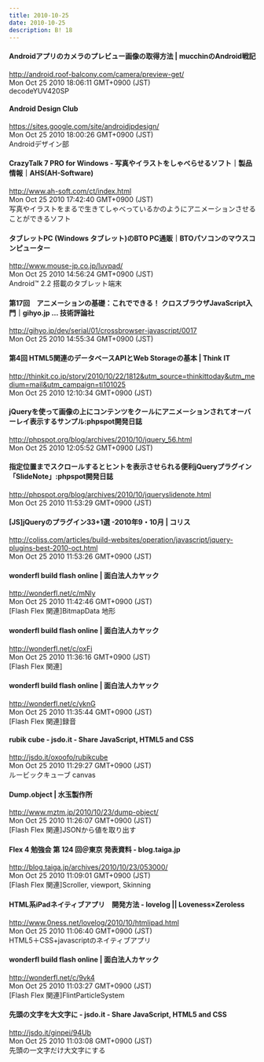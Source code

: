 ```yaml
---
title: 2010-10-25
date: 2010-10-25
description: B! 18
---
```


#### Androidアプリのカメラのプレビュー画像の取得方法  |  mucchinのAndroid戦記
http://android.roof-balcony.com/camera/preview-get/<br>
Mon Oct 25 2010 18:06:11 GMT+0900 (JST)<br>
decodeYUV420SP


#### Android Design Club
https://sites.google.com/site/androidjpdesign/<br>
Mon Oct 25 2010 18:00:26 GMT+0900 (JST)<br>
Androidデザイン部


#### CrazyTalk 7 PRO for Windows - 写真やイラストをしゃべらせるソフト｜製品情報｜AHS(AH-Software)
http://www.ah-soft.com/ct/index.html<br>
Mon Oct 25 2010 17:42:40 GMT+0900 (JST)<br>
写真やイラストをまるで生きてしゃべっているかのようにアニメーションさせることができるソフト


#### タブレットPC (Windows タブレット)のBTO PC通販｜BTOパソコンのマウスコンピューター
http://www.mouse-jp.co.jp/luvpad/<br>
Mon Oct 25 2010 14:56:24 GMT+0900 (JST)<br>
Android™ 2.2 搭載のタブレット端末


#### 第17回　アニメーションの基礎：これでできる！ クロスブラウザJavaScript入門｜gihyo.jp … 技術評論社
http://gihyo.jp/dev/serial/01/crossbrowser-javascript/0017<br>
Mon Oct 25 2010 14:55:34 GMT+0900 (JST)<br>


#### 第4回 HTML5関連のデータベースAPIとWeb Storageの基本 | Think IT
http://thinkit.co.jp/story/2010/10/22/1812&utm_source=thinkittoday&utm_medium=mail&utm_campaign=ti101025<br>
Mon Oct 25 2010 12:10:34 GMT+0900 (JST)<br>


#### jQueryを使って画像の上にコンテンツをクールにアニメーションされてオーバーレイ表示するサンプル:phpspot開発日誌
http://phpspot.org/blog/archives/2010/10/jquery_56.html<br>
Mon Oct 25 2010 12:05:52 GMT+0900 (JST)<br>


#### 指定位置までスクロールするとヒントを表示させられる便利jQueryプラグイン「SlideNote」:phpspot開発日誌
http://phpspot.org/blog/archives/2010/10/jqueryslidenote.html<br>
Mon Oct 25 2010 11:53:29 GMT+0900 (JST)<br>


####   [JS]jQueryのプラグイン33+1選 -2010年9・10月 | コリス
http://coliss.com/articles/build-websites/operation/javascript/jquery-plugins-best-2010-oct.html<br>
Mon Oct 25 2010 11:53:26 GMT+0900 (JST)<br>


#### wonderfl build flash online | 面白法人カヤック
http://wonderfl.net/c/mNly<br>
Mon Oct 25 2010 11:42:46 GMT+0900 (JST)<br>
[Flash Flex 関連]BitmapData 地形


#### wonderfl build flash online | 面白法人カヤック
http://wonderfl.net/c/oxFi<br>
Mon Oct 25 2010 11:36:16 GMT+0900 (JST)<br>
[Flash Flex 関連]


#### wonderfl build flash online | 面白法人カヤック
http://wonderfl.net/c/yknG<br>
Mon Oct 25 2010 11:35:44 GMT+0900 (JST)<br>
[Flash Flex 関連]録音


#### rubik cube - jsdo.it - Share JavaScript, HTML5 and CSS
http://jsdo.it/oxoofo/rubikcube<br>
Mon Oct 25 2010 11:29:27 GMT+0900 (JST)<br>
ルービックキューブ canvas


#### Dump.object | 水玉製作所
http://www.mztm.jp/2010/10/23/dump-object/<br>
Mon Oct 25 2010 11:26:07 GMT+0900 (JST)<br>
[Flash Flex 関連]JSONから値を取り出す


#### Flex 4 勉強会 第 124 回＠東京 発表資料 - blog.taiga.jp
http://blog.taiga.jp/archives/2010/10/23/053000/<br>
Mon Oct 25 2010 11:09:01 GMT+0900 (JST)<br>
[Flash Flex 関連]Scroller, viewport, Skinning


#### HTML系iPadネイティブアプリ　開発方法 - lovelog || Loveness×Zeroless
http://www.0ness.net/lovelog/2010/10/htmlipad.html<br>
Mon Oct 25 2010 11:06:40 GMT+0900 (JST)<br>
HTML5＋CSS+javascriptのネイティブアプリ


#### wonderfl build flash online | 面白法人カヤック
http://wonderfl.net/c/9vk4<br>
Mon Oct 25 2010 11:03:27 GMT+0900 (JST)<br>
[Flash Flex 関連]FlintParticleSystem


#### 先頭の文字を大文字に - jsdo.it - Share JavaScript, HTML5 and CSS
http://jsdo.it/ginpei/94Ub<br>
Mon Oct 25 2010 11:03:08 GMT+0900 (JST)<br>
先頭の一文字だけ大文字にする


